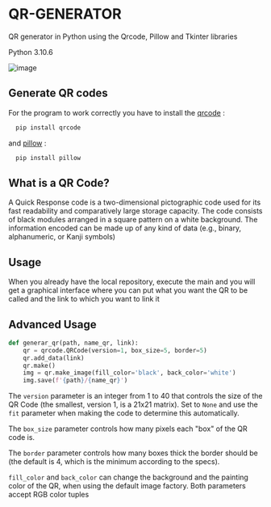 # QR-GENERATOR
QR generator in Python using the Qrcode, Pillow and Tkinter libraries

Python 3.10.6

![image](https://github.com/andrespick/QR-GENERATOR/assets/38870504/c1a050d7-8cac-4e67-a096-8c13f5a26cd4)

## Generate QR codes
For the program to work correctly you have to install the <a href="https://pypi.org/project/qrcode/" target="_blank">qrcode</a> :

```bash
  pip install qrcode
```
and <a href="https://pypi.org/project/Pillow/" target="_blank">pillow</a> :

```bash
  pip install pillow
```
## What is a QR Code?
A Quick Response code is a two-dimensional pictographic code used for its fast
readability and comparatively large storage capacity. The code consists of
black modules arranged in a square pattern on a white background. The
information encoded can be made up of any kind of data (e.g., binary,
alphanumeric, or Kanji symbols)

## Usage
When you already have the local repository, execute the main and you will get a graphical interface where you can put what you want the QR to be called and the link to which you want to link it

## Advanced Usage

```python
def generar_qr(path, name_qr, link):
    qr = qrcode.QRCode(version=1, box_size=5, border=5)
    qr.add_data(link)
    qr.make()
    img = qr.make_image(fill_color='black', back_color='white')
    img.save(f'{path}/{name_qr}')
```
The ``version`` parameter is an integer from 1 to 40 that controls the size of
the QR Code (the smallest, version 1, is a 21x21 matrix).
Set to ``None`` and use the ``fit`` parameter when making the code to determine
this automatically.

The ``box_size`` parameter controls how many pixels each "box" of the QR code
is.

The ``border`` parameter controls how many boxes thick the border should be
(the default is 4, which is the minimum according to the specs).

``fill_color`` and ``back_color`` can change the background and the painting
color of the QR, when using the default image factory. Both parameters accept
RGB color tuples


